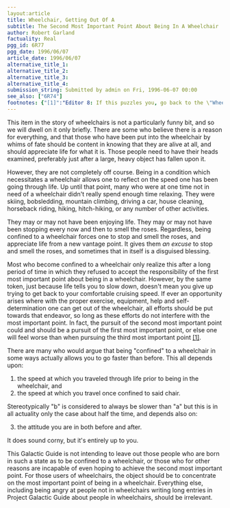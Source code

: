 ```yaml
---
layout:article
title: Wheelchair, Getting Out Of A
subtitle: The Second Most Important Point About Being In A Wheelchair
author: Robert Garland
factuality: Real
pgg_id: 6R77
pgg_date: 1996/06/07
article_date: 1996/06/07
alternative_title_1: 
alternative_title_2: 
alternative_title_3: 
alternative_title_4: 
submission_string: Submitted by admin on Fri, 1996-06-07 00:00
see_also: ["6R74"]
footnotes: {"[1]":"Editor 8: If this puzzles you, go back to the \"Wheelchairs\" article and read the summary at the end of it."}
---
```

<div>
<p>This item in the story of wheelchairs is not a particularly funny bit, and so we will dwell on it only briefly. There are some who believe there is a reason for everything, and that those who have been put into the wheelchair by whims of fate should be content in knowing that they are alive at all, and should appreciate life for what it is. Those people need to have their heads examined, preferably just after a large, heavy object has fallen upon it.</p>
<p>However, they are not completely off course. Being in a condition which necessitates a wheelchair allows one to reflect on the speed one has been going through life. Up until that point, many who were at one time not in need of a wheelchair didn't really spend enough time relaxing. They were skiing, bobsledding, mountain climbing, driving a car, house cleaning, horseback riding, hiking, hitch-hiking, or any number of other activities.</p>
<p>They may or may not have been enjoying life. They may or may not have been stopping every now and then to smell the roses. Regardless, being confined to a wheelchair forces one to stop and smell the roses, and appreciate life from a new vantage point. It gives them <em>an excuse</em> to stop and smell the roses, and sometimes that in itself is a disguised blessing.</p>
<p>Most who become confined to a wheelchair only realize this after a long period of time in which they refused to accept the responsibility of the first most important point about being in a wheelchair. However, by the same token, just because life tells you to slow down, doesn't mean you give up trying to get back to your comfortable cruising speed. If ever an opportunity arises where with the proper exercise, equipment, help and self-determination one can get out of the wheelchair, all efforts should be put towards that endeavor, so long as these efforts do not interfere with the most important point. In fact, the pursuit of the second most important point could and should be a pursuit of the first most important point, or else one will feel worse than when pursuing the third most important point <a href="#footnotes.1" class="footnote-link">[1]</a>.</p>
<p>There are many who would argue that being "confined" to a wheelchair in some ways actually allows you to go faster than before. This all depends upon:</p>
<ol>
<li value="1">the speed at which you traveled through life prior to being in the wheelchair, and</li>
<li value="2">the speed at which you travel once confined to said chair.</li>
</ol>
<p>Stereotypically "b" is considered to always be slower than "a" but this is in all actuality only the case about half the time, and depends also on:</p>
<ol>
<li value="3">the attitude you are in both before and after.</li>
</ol>
<p>It does sound corny, but it's entirely up to you.</p>
<p>This Galactic Guide is not intending to leave out those people who are born in such a state as to be confined to a wheelchair, or those who for other reasons are incapable of even hoping to achieve the second most important point. For those users of wheelchairs, the object should be to concentrate on the most important point of being in a wheelchair. Everything else, including being angry at people not in wheelchairs writing long entries in Project Galactic Guide about people in wheelchairs, should be irrelevant.</p>
</div>
